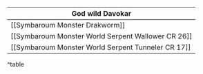 | God wild Davokar                                   |
| -------------------------------------------------- |
| [[Symbaroum Monster Drakworm]]                     |
| [[Symbaroum Monster World Serpent Wallower CR 26]] |
| [[Symbaroum Monster World Serpent Tunneler CR 17]] |

^table